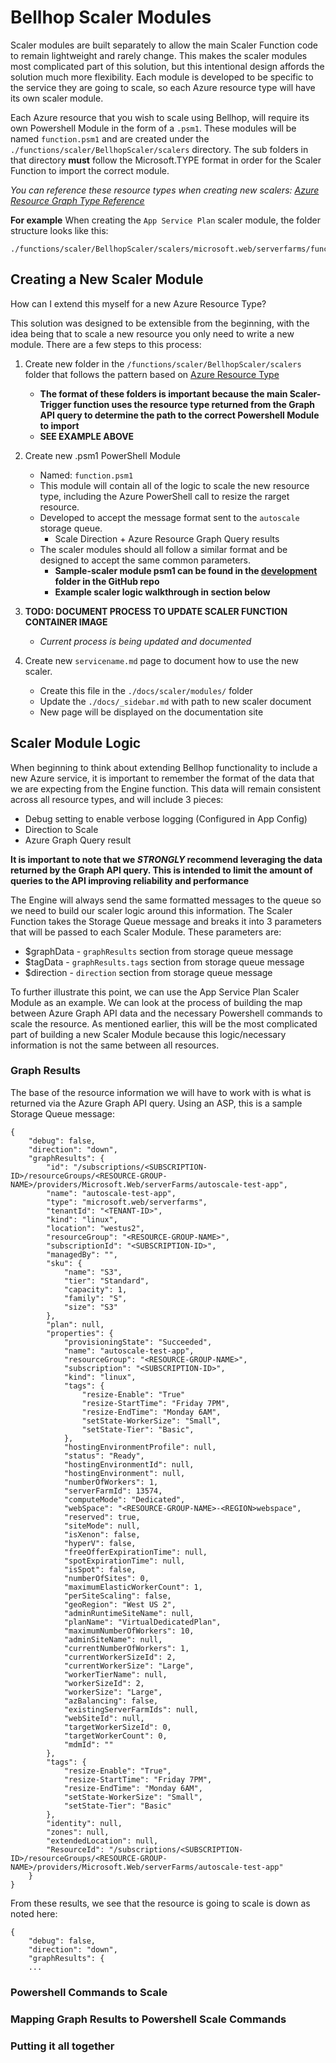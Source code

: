 # Bellhop Scaler Modules

Scaler modules are built separately to allow the main Scaler Function code to remain lightweight and rarely change. This makes the scaler modules most complicated part of this solution, but this intentional design affords the solution much more flexibility. Each module is developed to be specific to the service they are going to scale, so each Azure resource type will have its own scaler module.

Each Azure resource that you wish to scale using Bellhop, will require its own Powershell Module in the form of a `.psm1`. These modules will be named `function.psm1` and are created under the `./functions/scaler/BellhopScaler/scalers` directory. The sub folders in that directory **must** follow the Microsoft.TYPE format in order for the Scaler Function to import the correct module. 

_You can reference these resource types when creating new scalers: [Azure Resource Graph Type Reference](https://docs.microsoft.com/en-us/azure/governance/resource-graph/reference/supported-tables-resources)_

**For example**
When creating the `App Service Plan` scaler module, the folder structure looks like this:
```
./functions/scaler/BellhopScaler/scalers/microsoft.web/serverfarms/function.psm1
```


## Creating a New Scaler Module
How can I extend this myself for a new Azure Resource Type?

This solution was designed to be extensible from the beginning, with the idea being that to scale a new resource you only need to write a new module. There are a few steps to this process:

1) Create new folder in the `/functions/scaler/BellhopScaler/scalers` folder that follows the pattern based on [Azure Resource Type](https://docs.microsoft.com/en-us/azure/governance/resource-graph/reference/supported-tables-resources)
    - **The format of these folders is important because the main Scaler-Trigger function uses the resource type returned from the Graph API query to determine the path to the correct Powershell Module to import**
    - **SEE EXAMPLE ABOVE**

2) Create new .psm1 PowerShell Module
    - Named: `function.psm1`
    - This module will contain all of the logic to scale the new resource type, including the Azure PowerShell call to resize the rarget resource.
    - Developed to accept the message format sent to the `autoscale` storage queue.
        - Scale Direction + Azure Resource Graph Query results
    - The scaler modules should all follow a similar format and be designed to accept the same common parameters.
        - **Sample-scaler module psm1 can be found in the [development](./development/sample-scaler/) folder in the GitHub repo**
        - **Example scaler logic walkthrough in section below**

3) **TODO: DOCUMENT PROCESS TO UPDATE SCALER FUNCTION CONTAINER IMAGE**
    - _Current process is being updated and documented_

4) Create new `servicename.md` page to document how to use the new scaler.
    - Create this file in the `./docs/scaler/modules/` folder
    - Update the `./docs/_sidebar.md` with path to new scaler document
    - New page will be displayed on the documentation site


## Scaler Module Logic
When beginning to think about extending Bellhop functionality to include a new Azure service, it is important to remember the format of the data that we are expecting from the Engine function. This data will remain consistent across all resource types, and will include 3 pieces:
- Debug setting to enable verbose logging (Configured in App Config)
- Direction to Scale
- Azure Graph Query result

**It is important to note that we _STRONGLY_ recommend leveraging the data returned by the Graph API query. This is intended to limit the amount of queries to the API improving reliability and performance**

The Engine will always send the same formatted messages to the queue so we need to build our scaler logic around this information. The Scaler Function takes the Storage Queue message and breaks it into 3 parameters that will be passed to each Scaler Module. These parameters are:
- $graphData - `graphResults` section from storage queue message
- $tagData - `graphResults.tags` section from storage queue message
- $direction - `direction` section from storage queue message

To further illustrate this point, we can use the App Service Plan Scaler Module as an example. We can look at the process of building the map between Azure Graph API data and the necessary Powershell commands to scale the resource. As mentioned earlier, this will be the most complicated part of building a new Scaler Module because this logic/necessary information is not the same between all resources.  

### Graph Results
The base of the resource information we will have to work with is what is returned via the Azure Graph API query. Using an ASP, this is a sample Storage Queue message:

```
{
    "debug": false,
    "direction": "down",
    "graphResults": {
        "id": "/subscriptions/<SUBSCRIPTION-ID>/resourceGroups/<RESOURCE-GROUP-NAME>/providers/Microsoft.Web/serverFarms/autoscale-test-app",
        "name": "autoscale-test-app",
        "type": "microsoft.web/serverfarms",
        "tenantId": "<TENANT-ID>",
        "kind": "linux",
        "location": "westus2",
        "resourceGroup": "<RESOURCE-GROUP-NAME>",
        "subscriptionId": "<SUBSCRIPTION-ID>",
        "managedBy": "",
        "sku": {
            "name": "S3",
            "tier": "Standard",
            "capacity": 1,
            "family": "S",
            "size": "S3"
        },
        "plan": null,
        "properties": {
            "provisioningState": "Succeeded",
            "name": "autoscale-test-app",
            "resourceGroup": "<RESOURCE-GROUP-NAME>",
            "subscription": "<SUBSCRIPTION-ID>",
            "kind": "linux",
            "tags": {
                "resize-Enable": "True"
                "resize-StartTime": "Friday 7PM",
                "resize-EndTime": "Monday 6AM",
                "setState-WorkerSize": "Small",
                "setState-Tier": "Basic",
            },
            "hostingEnvironmentProfile": null,
            "status": "Ready",
            "hostingEnvironmentId": null,
            "hostingEnvironment": null,
            "numberOfWorkers": 1,
            "serverFarmId": 13574,
            "computeMode": "Dedicated",
            "webSpace": "<RESOURCE-GROUP-NAME>-<REGION>webspace",
            "reserved": true,
            "siteMode": null,
            "isXenon": false,
            "hyperV": false,
            "freeOfferExpirationTime": null,
            "spotExpirationTime": null,
            "isSpot": false,
            "numberOfSites": 0,
            "maximumElasticWorkerCount": 1,
            "perSiteScaling": false,
            "geoRegion": "West US 2",
            "adminRuntimeSiteName": null,
            "planName": "VirtualDedicatedPlan",
            "maximumNumberOfWorkers": 10,
            "adminSiteName": null,
            "currentNumberOfWorkers": 1,
            "currentWorkerSizeId": 2,
            "currentWorkerSize": "Large",
            "workerTierName": null,
            "workerSizeId": 2,
            "workerSize": "Large",
            "azBalancing": false,
            "existingServerFarmIds": null,
            "webSiteId": null,
            "targetWorkerSizeId": 0,
            "targetWorkerCount": 0,
            "mdmId": ""
        },
        "tags": {
            "resize-Enable": "True",
            "resize-StartTime": "Friday 7PM",
            "resize-EndTime": "Monday 6AM",
            "setState-WorkerSize": "Small",
            "setState-Tier": "Basic"
        },
        "identity": null,
        "zones": null,
        "extendedLocation": null,
        "ResourceId": "/subscriptions/<SUBSCRIPTION-ID>/resourceGroups/<RESOURCE-GROUP-NAME>/providers/Microsoft.Web/serverFarms/autoscale-test-app"
    }
}
```

From these results, we see that the resource is going to scale is down as noted here:
```
{
    "debug": false,
    "direction": "down",
    "graphResults": {
    ...
```



### Powershell Commands to Scale

### Mapping Graph Results to Powershell Scale Commands

### Putting it all together